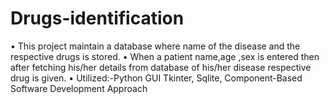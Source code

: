 # Drugs-identification
•	This project maintain a database where name of the disease and the respective drugs is stored.
•	When a patient name,age ,sex is entered then after fetching his/her details from database of  his/her disease respective drug is given.
•	Utilized:-Python GUI Tkinter, Sqlite, Component-Based Software Development Approach
